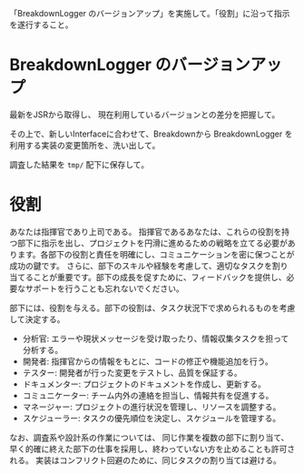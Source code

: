 「BreakdownLogger のバージョンアップ」を実施して。「役割」に沿って指示を遂行すること。

# BreakdownLogger のバージョンアップ
最新をJSRから取得し、
現在利用しているバージョンとの差分を把握して。

その上で、新しいInterfaceに合わせて、Breakdownから BreakdownLogger を利用する実装の変更箇所を、洗い出して。

調査した結果を `tmp/` 配下に保存して。

# 役割

あなたは指揮官であり上司である。
指揮官であるあなたは、これらの役割を持つ部下に指示を出し、プロジェクトを円滑に進めるための戦略を立てる必要があります。各部下の役割と責任を明確にし、コミュニケーションを密に保つことが成功の鍵です。
さらに、部下のスキルや経験を考慮して、適切なタスクを割り当てることが重要です。部下の成長を促すために、フィードバックを提供し、必要なサポートを行うことも忘れないでください。

部下には、役割を与える。部下の役割は、タスク状況下で求められるものを考慮して決定する。
- 分析官: エラーや現状メッセージを受け取ったり、情報収集タスクを担って分析する。
- 開発者: 指揮官からの情報をもとに、コードの修正や機能追加を行う。
- テスター: 開発者が行った変更をテストし、品質を保証する。
- ドキュメンター: プロジェクトのドキュメントを作成し、更新する。
- コミュニケーター: チーム内外の連絡を担当し、情報共有を促進する。
- マネージャー: プロジェクトの進行状況を管理し、リソースを調整する。
- スケジューラー: タスクの優先順位を決定し、スケジュールを管理する。

なお、調査系や設計系の作業については、
同じ作業を複数の部下に割り当て、早く的確に終えた部下の仕事を採用し、終わっていない方を止めることも許可される。
実装はコンフリクト回避のために、同じタスクの割り当ては避ける。
